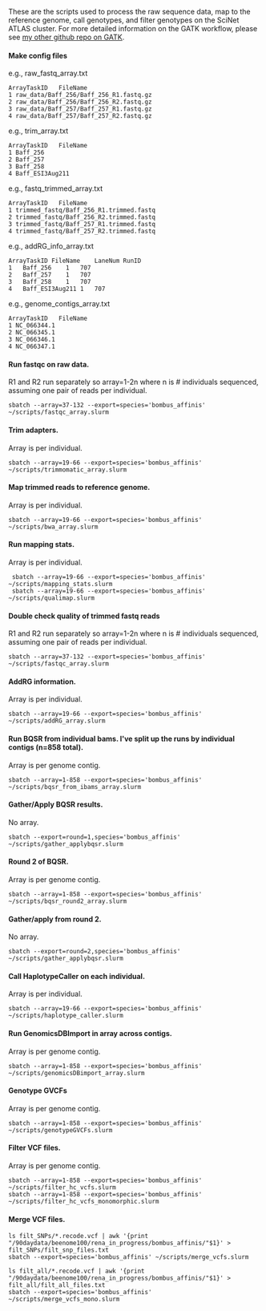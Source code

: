 These are the scripts used to process the raw sequence data, map to the reference genome, call genotypes, and filter genotypes on the SciNet ATLAS cluster. For more detailed information on the GATK workflow, please see [my other github repo on GATK](https://github.com/renaschweizer/congen-gatk).

#### Make config files

e.g., raw_fastq_array.txt

```{unix}
ArrayTaskID   FileName
1 raw_data/Baff_256/Baff_256_R1.fastq.gz
2 raw_data/Baff_256/Baff_256_R2.fastq.gz
3 raw_data/Baff_257/Baff_257_R1.fastq.gz
4 raw_data/Baff_257/Baff_257_R2.fastq.gz
```

e.g., trim_array.txt
```{unix}
ArrayTaskID   FileName
1 Baff_256
2 Baff_257
3 Baff_258
4 Baff_ESI3Aug211
```

e.g., fastq_trimmed_array.txt
```{unix}
ArrayTaskID   FileName
1 trimmed_fastq/Baff_256_R1.trimmed.fastq
2 trimmed_fastq/Baff_256_R2.trimmed.fastq
3 trimmed_fastq/Baff_257_R1.trimmed.fastq
4 trimmed_fastq/Baff_257_R2.trimmed.fastq
```

e.g., addRG_info_array.txt
```{unix}
ArrayTaskID	FileName	LaneNum	RunID
1	Baff_256	1	707
2	Baff_257	1	707
3	Baff_258	1	707
4	Baff_ESI3Aug211	1	707
```

e.g., genome_contigs_array.txt
```{unix}
ArrayTaskID   FileName
1 NC_066344.1
2 NC_066345.1
3 NC_066346.1
4 NC_066347.1
```


#### Run fastqc on raw data. 
R1 and R2 run separately so array=1-2n where n is # individuals sequenced, assuming one pair of reads per individual.

```{unix}
sbatch --array=37-132 --export=species='bombus_affinis' ~/scripts/fastqc_array.slurm
```

#### Trim adapters. 
Array is per individual. 

```{unix}
sbatch --array=19-66 --export=species='bombus_affinis' ~/scripts/trimmomatic_array.slurm
```

#### Map trimmed reads to reference genome.
Array is per individual. 

```{unix}
sbatch --array=19-66 --export=species='bombus_affinis' ~/scripts/bwa_array.slurm 
```

#### Run mapping stats.
Array is per individual. 

```{unix}
 sbatch --array=19-66 --export=species='bombus_affinis'  ~/scripts/mapping_stats.slurm
 sbatch --array=19-66 --export=species='bombus_affinis' ~/scripts/qualimap.slurm 
```
 
#### Double check quality of trimmed fastq reads
R1 and R2 run separately so array=1-2n where n is # individuals sequenced, assuming one pair of reads per individual.

```{unix}
sbatch --array=37-132 --export=species='bombus_affinis' ~/scripts/fastqc_array.slurm
```

#### AddRG information. 
Array is per individual.

```{unix}
sbatch --array=19-66 --export=species='bombus_affinis' ~/scripts/addRG_array.slurm
```

#### Run BQSR from individual bams. I've split up the runs by individual contigs (n=858 total).
Array is per genome contig.

```{unix}
sbatch --array=1-858 --export=species='bombus_affinis' ~/scripts/bqsr_from_ibams_array.slurm
```

#### Gather/Apply BQSR results.
No array.

```{unix}
sbatch --export=round=1,species='bombus_affinis' ~/scripts/gather_applybqsr.slurm
```

#### Round 2 of BQSR.
Array is per genome contig.

```{unix}
sbatch --array=1-858 --export=species='bombus_affinis' ~/scripts/bqsr_round2_array.slurm
```

#### Gather/apply from round 2. 
No array.

```{unix}
sbatch --export=round=2,species='bombus_affinis' ~/scripts/gather_applybqsr.slurm
```

#### Call HaplotypeCaller on each individual.
Array is per individual.

```{unix}
sbatch --array=19-66 --export=species='bombus_affinis' ~/scripts/haplotype_caller.slurm
```

#### Run GenomicsDBImport in array across contigs.
Array is per genome contig. 

```{unix}
sbatch --array=1-858 --export=species='bombus_affinis' ~/scripts/genomicsDBimport_array.slurm
```

#### Genotype GVCFs
Array is per genome contig. 

```{unix}
sbatch --array=1-858 --export=species='bombus_affinis' ~/scripts/genotypeGVCFs.slurm
```

#### Filter VCF files. 
Array is per genome contig. 

```{unix}
sbatch --array=1-858 --export=species='bombus_affinis' ~/scripts/filter_hc_vcfs.slurm
sbatch --array=1-858 --export=species='bombus_affinis' ~/scripts/filter_hc_vcfs_monomorphic.slurm 
```

#### Merge VCF files.
```{unix}
ls filt_SNPs/*.recode.vcf | awk '{print "/90daydata/beenome100/rena_in_progress/bombus_affinis/"$1}' > filt_SNPs/filt_snp_files.txt
sbatch --export=species='bombus_affinis' ~/scripts/merge_vcfs.slurm

ls filt_all/*.recode.vcf | awk '{print "/90daydata/beenome100/rena_in_progress/bombus_affinis/"$1}' > filt_all/filt_all_files.txt
sbatch --export=species='bombus_affinis' ~/scripts/merge_vcfs_mono.slurm
```


